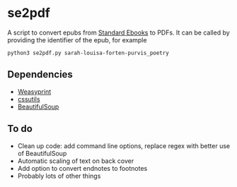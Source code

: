 # se2pdf

A script to convert epubs from [Standard Ebooks](https://standardebooks.org) to PDFs. It can be called by providing the identifier of the epub, for example

`python3 se2pdf.py sarah-louisa-forten-purvis_poetry`

## Dependencies
- [Weasyprint](https://weasyprint.org)
- [cssutils](https://pypi.org/project/cssutils/)
- [BeautifulSoup](https://www.crummy.com/software/BeautifulSoup/bs4/doc/)

## To do
- Clean up code: add command line options, replace regex with better use of BeautifulSoup
- Automatic scaling of text on back cover
- Add option to convert endnotes to footnotes
- Probably lots of other things
